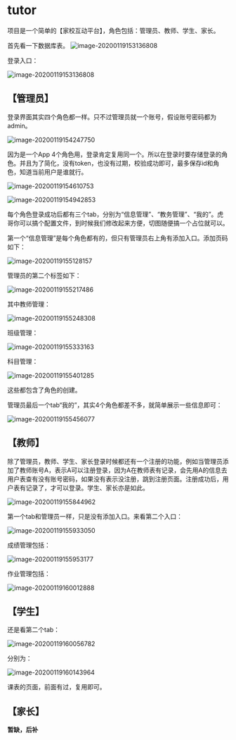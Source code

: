 # tutor

项目是一个简单的【家校互动平台】，角色包括：管理员、教师、学生、家长。



首先看一下数据库表。
![image-20200119153136808](./README_imgs/WeChat4723abb641d4dac4557789d97b8f85ed.png)

登录入口：

![image-20200119153136808](./README_imgs/image-20200119153136808.png)

## 【管理员】

登录界面其实四个角色都一样。只不过管理员就一个账号，假设账号密码都为admin。

![image-20200119154247750](./README_imgs/image-20200119154247750.png)

因为是一个App 4个角色用，登录肯定复用同一个。所以在登录时要存储登录的角色。并且为了简化，没有token，也没有过期，校验成功即可，最多保存id和角色，知道当前用户是谁就行。

![image-20200119154610753](./README_imgs/image-20200119154610753.png)

![image-20200119154942853](./README_imgs/image-20200119154942853.png)

每个角色登录成功后都有三个tab，分别为“信息管理”、“教务管理”、“我的”。虎哥你可以搞个配置文件，到时候我们修改起来方便，切图随便搞一个占位就可以。

第一个“信息管理”是每个角色都有的，但只有管理员右上角有添加入口。添加页码如下：

![image-20200119155128157](./README_imgs/image-20200119155128157.png)

管理员的第二个标签如下：

![image-20200119155217486](./README_imgs/image-20200119155217486.png)

其中教师管理：

![image-20200119155248308](./README_imgs/image-20200119155248308.png)

班级管理：

![image-20200119155333163](./README_imgs/image-20200119155333163.png)

科目管理：

![image-20200119155401285](./README_imgs/image-20200119155401285.png)

这些都包含了角色的创建。

管理员最后一个tab“我的”，其实4个角色都差不多，就简单展示一些信息即可：

![image-20200119155456077](./README_imgs/image-20200119155456077.png)



## 【教师】

除了管理员，教师、学生、家长登录时候都还有一个注册的功能，例如当管理员添加了教师账号A，表示A可以注册登录，因为A在教师表有记录，会先用A的信息去用户表查有没有账号密码，如果没有表示没注册，跳到注册页面。注册成功后，用户表有记录了，才可以登录。学生、家长亦是如此。

![image-20200119155844962](./README_imgs/image-20200119155844962.png)

第一个tab和管理员一样，只是没有添加入口。来看第二个入口：

![image-20200119155933050](./README_imgs/image-20200119155933050.png)

成绩管理包括：

![image-20200119155953177](./README_imgs/image-20200119155953177.png)

作业管理包括：

![image-20200119160012888](./README_imgs/image-20200119160012888.png)



## 【学生】

还是看第二个tab：

![image-20200119160056782](./README_imgs/image-20200119160056782.png)

分别为：

![image-20200119160143964](./README_imgs/image-20200119160143964.png)

课表的页面，前面有过，复用即可。

## 【家长】

**暂缺，后补**